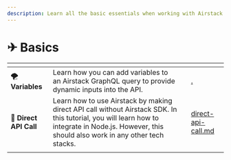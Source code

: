 ```yaml
---
description: Learn all the basic essentials when working with Airstack GraphQL queries.
---
```


# ✈ Basics

<table data-view="cards"><thead><tr><th></th><th></th><th></th><th data-hidden data-card-target data-type="content-ref"></th></tr></thead><tbody><tr><td><span data-gb-custom-inline data-tag="emoji" data-code="1f32a">🌪</span> <strong>Variables</strong></td><td>Learn how you can add variables to an Airstack GraphQL query to provide dynamic inputs into the API.</td><td></td><td><a href="./">.</a></td></tr><tr><td><span data-gb-custom-inline data-tag="emoji" data-code="1f3af">🎯</span> <strong>Direct API Call</strong></td><td>Learn how to use Airstack by making direct API call without Airstack SDK. In this tutorial, you will learn how to integrate in Node.js. However, this should also work in any other tech stacks.</td><td></td><td><a href="../../get-started/quickstart/direct-api-call.md">direct-api-call.md</a></td></tr><tr><td></td><td></td><td></td><td></td></tr></tbody></table>
